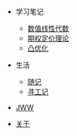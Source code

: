 <!-- _navbar.md -->




- 学习笔记
  - [数值线性代数](/learning_notes/Numerical_Linear_Algebra/)
  - [期权定价理论](/learning_notes/Mathematical_Foundations_of_Option_Pricing/)
  - [凸优化](/learning_notes/Convex_Optimization/)
  
- 生活
  - [随记](/life/suiji/)
  - [寻工记](/life/jobji/)
- [JWW](/JWW/)
- [关于](/about/)